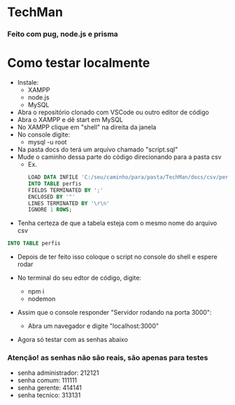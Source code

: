 # TechMan

### Feito com pug, node.js e prisma

# Como testar localmente
- Instale:
  - XAMPP
  - node.js
  - MySQL
- Abra o repositório clonado com VSCode ou outro editor de código
- Abra o XAMPP e dê start em MySQL
- No XAMPP clique em "shell" na direita da janela
- No console digite:
  - mysql -u root
- Na pasta docs do terá um arquivo chamado "script.sql"
- Mude o caminho dessa parte do código direcionando para a pasta csv
  - Ex.
    ```sql
    LOAD DATA INFILE 'C:/seu/caminho/para/pasta/TechMan/docs/csv/perfis.csv'
    INTO TABLE perfis
    FIELDS TERMINATED BY ';'
    ENCLOSED BY '"'
    LINES TERMINATED BY '\r\n'
    IGNORE 1 ROWS;
      ```
 - Tenha certeza de que a tabela esteja com o mesmo nome do arquivo csv
  ```sql
  INTO TABLE perfis
  ```
 - Depois de ter feito isso coloque o script no console do shell e espere rodar

 - No terminal do seu edtor de código, digite:
   - npm i
   - nodemon
 - Assim que o console responder "Servidor rodando na porta 3000":
   -  Abra um navegador e digite "localhost:3000"
 - Agora só testar com as senhas abaixo
 
  ### Atenção! as senhas não são reais, são apenas para testes
  - senha administrador: 212121
  - senha comum: 111111
  - senha gerente: 414141
  - senha tecnico: 313131
  
